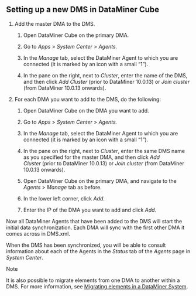 ## Setting up a new DMS in DataMiner Cube

1. Add the master DMA to the DMS.

    1. Open DataMiner Cube on the primary DMA.

    2. Go to *Apps* > *System Center* > *Agents.*

    3. In the *Manage* tab, select the DataMiner Agent to which you are connected (it is marked by an icon with a small “1”).

    4. In the pane on the right, next to *Cluster*, enter the name of the DMS, and then click *Add Cluster* (prior to DataMiner 10.0.13) or *Join cluster* (from DataMiner 10.0.13 onwards).

2. For each DMA you want to add to the DMS, do the following:

    1. Open DataMiner Cube on the DMA you want to add.

    2. Go to *Apps* > *System Center* > *Agents.*

    3. In the *Manage* tab, select the DataMiner Agent to which you are connected (it is marked by an icon with a small “1”).

    4. In the pane on the right, next to *Cluster*, enter the same DMS name as you specified for the master DMA, and then click *Add Cluster* (prior to DataMiner 10.0.13) or *Join cluster* (from DataMiner 10.0.13 onwards).

    5. Open DataMiner Cube on the primary DMA, and navigate to the *Agents* > *Manage* tab as before.

    6. In the lower left corner, click *Add*.

    7. Enter the IP of the DMA you want to add and click *Add*.

Now all DataMiner Agents that have been added to the DMS will start the initial data synchronization. Each DMA will sync with the first other DMA it comes across in DMS.xml.

When the DMS has been synchronized, you will be able to consult information about each of the Agents in the *Status* tab of the *Agents* page in *System Center*.

> [!NOTE]
> It is also possible to migrate elements from one DMA to another within a DMS. For more information, see [Migrating elements in a DataMiner System](Migrating_elements_in_a_DataMiner_System.md).
>
